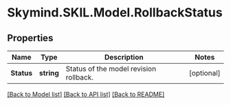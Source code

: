 # Skymind.SKIL.Model.RollbackStatus
## Properties

Name | Type | Description | Notes
------------ | ------------- | ------------- | -------------
**Status** | **string** | Status of the model revision rollback. | [optional] 

[[Back to Model list]](../README.md#documentation-for-models) [[Back to API list]](../README.md#documentation-for-api-endpoints) [[Back to README]](../README.md)

